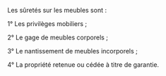   
Les sûretés sur les meubles sont :   

  
1° Les privilèges mobiliers ;   

  
2° Le gage de meubles corporels ;   

  
3° Le nantissement de meubles incorporels ;   

  
4° La propriété retenue ou cédée à titre de garantie.  
